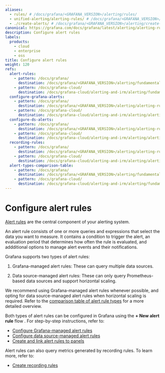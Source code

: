 ```yaml
---
aliases:
  - rules/ # /docs/grafana/<GRAFANA_VERSION>/alerting/rules/
  - unified-alerting/alerting-rules/ # /docs/grafana/<GRAFANA_VERSION>/alerting/unified-alerting/alerting-rules/
  - ./create-alerts/ # /docs/grafana/<GRAFANA_VERSION>/alerting/create-alerts/
canonical: https://grafana.com/docs/grafana/latest/alerting/alerting-rules/
description: Configure alert rules
labels:
  products:
    - cloud
    - enterprise
    - oss
title: Configure alert rules
weight: 120
refs:
  alert-rules:
    - pattern: /docs/grafana/
      destination: /docs/grafana/<GRAFANA_VERSION>/alerting/fundamentals/alert-rules/
    - pattern: /docs/grafana-cloud/
      destination: /docs/grafana-cloud/alerting-and-irm/alerting/fundamentals/alert-rules/
  configure-grafana-alerts:
    - pattern: /docs/grafana/
      destination: /docs/grafana/<GRAFANA_VERSION>/alerting/alerting-rules/create-grafana-managed-rule/
    - pattern: /docs/grafana-cloud/
      destination: /docs/grafana-cloud/alerting-and-irm/alerting/alerting-rules/create-grafana-managed-rule/
  configure-ds-alerts:
    - pattern: /docs/grafana/
      destination: /docs/grafana/<GRAFANA_VERSION>/alerting/alerting-rules/create-mimir-loki-managed-rule/
    - pattern: /docs/grafana-cloud/
      destination: /docs/grafana-cloud/alerting-and-irm/alerting/alerting-rules/create-mimir-loki-managed-rule/
  recording-rules:
    - pattern: /docs/grafana/
      destination: /docs/grafana/<GRAFANA_VERSION>/alerting/alerting-rules/create-recording-rules/
    - pattern: /docs/grafana-cloud/
      destination: /docs/grafana-cloud/alerting-and-irm/alerting/alerting-rules/create-recording-rules/
  alert-types-comparison-table:
    - pattern: /docs/grafana/
      destination: /docs/grafana/<GRAFANA_VERSION>/alerting/fundamentals/alert-rules/#comparison-between-alert-rule-types
    - pattern: /docs/grafana-cloud/
      destination: /docs/grafana-cloud/alerting-and-irm/alerting/fundamentals/alert-rules/#comparison-between-alert-rule-types
---
```


# Configure alert rules

[Alert rules](ref:alert-rules) are the central component of your alerting system.

An alert rule consists of one or more queries and expressions that select the data you want to measure. It contains a condition to trigger the alert, an evaluation period that determines how often the rule is evaluated, and addditional options to manage alert events and their notifications.

Grafana supports two types of alert rules:

1. Grafana-managed alert rules: These can query multiple data sources.

1. Data source-managed alert rules: These can only query Prometheus-based data sources and support horizontal scaling.

We recommend using Grafana-managed alert rules whenever possible, and opting for data source-managed alert rules when horizontal scaling is required. Refer to the [comparison table of alert rule types](ref:alert-types-comparison-table) for a more detailed overview.

Both types of alert rules can be configured in Grafana using the **+ New alert rule** flow . For step-by-step instructions, refer to:

- [Configure Grafana-managed alert rules](ref:configure-grafana-alerts)
- [Configure data source-managed alert rules](ref:configure-ds-alerts)
- [Create and link alert rules to panels](ref:templating-labels-annotations)

Alert rules can also query metrics generated by recording rules. To learn more, refer to:

- [Create recording rules](ref:recording-rules)
